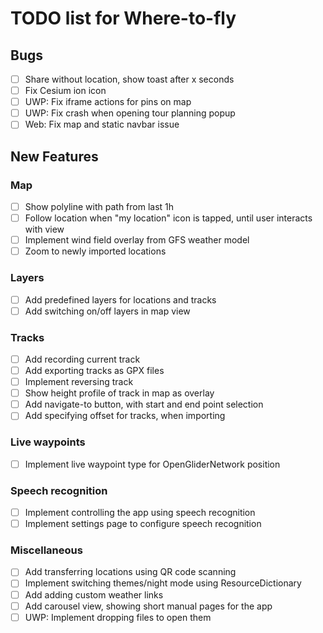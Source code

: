 # TODO list for Where-to-fly

## Bugs

- [ ] Share without location, show toast after x seconds
- [ ] Fix Cesium ion icon
- [ ] UWP: Fix iframe actions for pins on map
- [ ] UWP: Fix crash when opening tour planning popup
- [ ] Web: Fix map and static navbar issue

## New Features

### Map

- [ ] Show polyline with path from last 1h
- [ ] Follow location when "my location" icon is tapped, until user interacts with view
- [ ] Implement wind field overlay from GFS weather model
- [ ] Zoom to newly imported locations

### Layers
- [ ] Add predefined layers for locations and tracks
- [ ] Add switching on/off layers in map view

### Tracks
- [ ] Add recording current track
- [ ] Add exporting tracks as GPX files
- [ ] Implement reversing track
- [ ] Show height profile of track in map as overlay
- [ ] Add navigate-to button, with start and end point selection
- [ ] Add specifying offset for tracks, when importing

### Live waypoints
- [ ] Implement live waypoint type for OpenGliderNetwork position

### Speech recognition
- [ ] Implement controlling the app using speech recognition
- [ ] Implement settings page to configure speech recognition

### Miscellaneous
- [ ] Add transferring locations using QR code scanning
- [ ] Implement switching themes/night mode using ResourceDictionary
- [ ] Add adding custom weather links
- [ ] Add carousel view, showing short manual pages for the app
- [ ] UWP: Implement dropping files to open them

